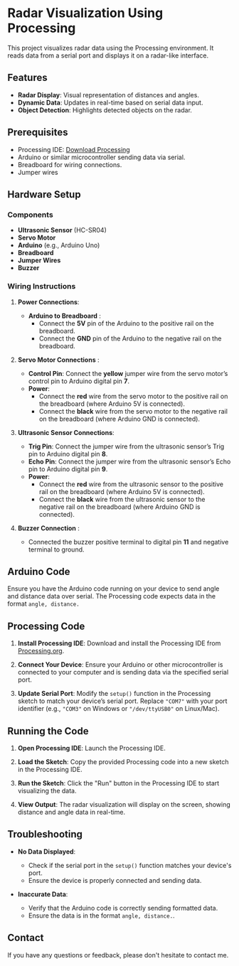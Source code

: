 # Radar Visualization Using Processing

This project visualizes radar data using the Processing environment. It reads data from a serial port and displays it on a radar-like interface.

## Features

- **Radar Display**: Visual representation of distances and angles.
- **Dynamic Data**: Updates in real-time based on serial data input.
- **Object Detection**: Highlights detected objects on the radar.

## Prerequisites

- Processing IDE: [Download Processing](https://processing.org/download/)
- Arduino or similar microcontroller sending data via serial.
- Breadboard for wiring connections.
- Jumper wires

## Hardware Setup

### Components

- **Ultrasonic Sensor** (HC-SR04)
- **Servo Motor**
- **Arduino** (e.g., Arduino Uno)
- **Breadboard**
- **Jumper Wires**
- **Buzzer**

### Wiring Instructions

1. **Power Connections**:
   - **Arduino to Breadboard** :
     - Connect the **5V** pin of the Arduino to the positive rail on the breadboard.
     - Connect the **GND** pin of the Arduino to the negative rail on the breadboard.

2. **Servo Motor Connections** :
   - **Control Pin**: Connect the **yellow** jumper wire from the servo motor’s control pin to Arduino digital pin **7**.
   - **Power**: 
     - Connect the **red** wire from the servo motor to the positive rail on the breadboard (where Arduino 5V is connected).
     - Connect the **black** wire from the servo motor to the negative rail on the breadboard (where Arduino GND is connected).

3. **Ultrasonic Sensor Connections**:
   - **Trig Pin**: Connect the jumper wire from the ultrasonic sensor’s Trig pin to Arduino digital pin **8**.
   - **Echo Pin**: Connect the jumper wire from the ultrasonic sensor’s Echo pin to Arduino digital pin **9**.
   - **Power**:
     - Connect the **red** wire from the ultrasonic sensor to the positive rail on the breadboard (where Arduino 5V is connected).
     - Connect the **black** wire from the ultrasonic sensor to the negative rail on the breadboard (where Arduino GND is connected).
4. **Buzzer Connection** :
   - Connected the buzzer positive terminal to digital pin **11** and negative terminal to ground.

## Arduino Code

Ensure you have the Arduino code running on your device to send angle and distance data over serial. The Processing code expects data in the format `angle, distance.`

## Processing Code

1. **Install Processing IDE**:
   Download and install the Processing IDE from [Processing.org](https://processing.org/download/).

2. **Connect Your Device**:
   Ensure your Arduino or other microcontroller is connected to your computer and is sending data via the specified serial port.

3. **Update Serial Port**:
   Modify the `setup()` function in the Processing sketch to match your device’s serial port. Replace `"COM7"` with your port identifier (e.g., `"COM3"` on Windows or `"/dev/ttyUSB0"` on Linux/Mac).

## Running the Code

1. **Open Processing IDE**:
   Launch the Processing IDE.

2. **Load the Sketch**:
   Copy the provided Processing code into a new sketch in the Processing IDE.

3. **Run the Sketch**:
   Click the "Run" button in the Processing IDE to start visualizing the data.

4. **View Output**:
   The radar visualization will display on the screen, showing distance and angle data in real-time.


## Troubleshooting

- **No Data Displayed**:
  - Check if the serial port in the `setup()` function matches your device's port.
  - Ensure the device is properly connected and sending data.

- **Inaccurate Data**:
  - Verify that the Arduino code is correctly sending formatted data.
  - Ensure the data is in the format `angle, distance.`.


## Contact

If you have any questions or feedback, please don't hesitate to contact me.
